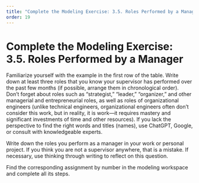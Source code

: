 ```yaml
---
title: "Complete the Modeling Exercise: 3.5. Roles Performed by a Manager"
order: 19
---
```


# Complete the Modeling Exercise: 3.5. Roles Performed by a Manager

Familiarize yourself with the example in the first row of the table. Write down at least three roles that you know your supervisor has performed over the past few months (if possible, arrange them in chronological order). Don’t forget about roles such as “strategist,” “leader,” “organizer,” and other managerial and entrepreneurial roles, as well as roles of organizational engineers (unlike technical engineers, organizational engineers often don’t consider this work, but in reality, it is work—it requires mastery and significant investments of time and other resources). If you lack the perspective to find the right words and titles (names), use ChatGPT, Google, or consult with knowledgeable experts.

Write down the roles you perform as a manager in your work or personal project. If you think you are not a supervisor anywhere, that is a mistake. If necessary, use thinking through writing to reflect on this question.

Find the corresponding assignment by number in the modeling workspace and complete all its steps.